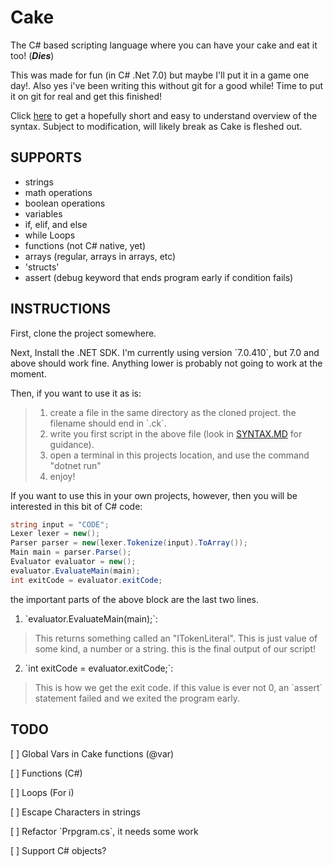 **Cake**
===========

The C# based scripting language where you can have your cake and eat it too! (***Dies***)

This was made for fun (in C# .Net 7.0) but maybe I'll put it in a game one day!. Also yes i've been writing this
without git for a good while! Time to put it on git for real and get this finished!

Click [here](SYNTAX.md) to get a hopefully short and easy to understand overview of the syntax. Subject to modification, will likely break as Cake is fleshed out.

SUPPORTS
--------

- strings
- math operations
- boolean operations
- variables
- if, elif, and else
- while Loops
- functions (not C# native, yet)
- arrays (regular, arrays in arrays, etc)
- 'structs'
- assert (debug keyword that ends program early if condition fails)

INSTRUCTIONS
-------------
First, clone the project somewhere.

Next, Install the .NET SDK. I'm currently using version \`7.0.410\`, but 7.0 and above should work 
fine. Anything lower is probably not going to work at the moment.

Then, if you want to use it as is:
>1. create a file in the same directory as the cloned project. the filename should end in \`.ck\`.
>2. write you first script in the above file (look in [SYNTAX.MD](SYNTAX.MD) for guidance).
>3. open a terminal in this projects location, and use the command "dotnet run"
>4. enjoy!

If you want to use this in your own projects, however, then you will be interested in this bit 
of C# code:

```C#
string input = "CODE";
Lexer lexer = new();
Parser parser = new(lexer.Tokenize(input).ToArray());
Main main = parser.Parse();
Evaluator evaluator = new();
evaluator.EvaluateMain(main);
int exitCode = evaluator.exitCode;
```

the important parts of the above block are the last two lines.
1. \`evaluator.EvaluateMain(main);\`:
>This returns something called an "ITokenLiteral". This is just value of some kind, a number or 
>a string. this is the final output of our script! 
2. \`int exitCode = evaluator.exitCode;\`:
>This is how we get the exit code. if this value is ever not 0, an \`assert\` statement failed and
>we exited the program early.

TODO
----

[ ] Global Vars in Cake functions (@var)

[ ] Functions (C#)

[ ] Loops (For i)

[ ] Escape Characters in strings

[ ] Refactor \`Prpgram.cs\`, it needs some work

[ ] Support C# objects?
